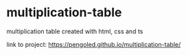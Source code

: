 # multiplication-table
multiplication table created with html, css and ts

link to project: https://pengoled.github.io/multiplication-table/
